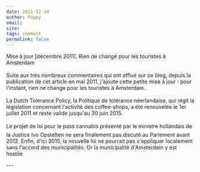 ```yaml
---
date: 2011-12-14
author: Poppy
email: 
site: 
tags: comment
permalink: false
---
```


<p>Mise à jour [décembre 2011]. Rien de changé pour les touristes à Amsterdam<br />
<br />
Suite aux très nombreux commentaires qui ont afflué sur ce blog, depuis la publication de cet article en mai 2011, j'ajoute cette petite mise à jour : pour l'instant, rien ne change pour les touristes à Amsterdam.<br />
<br />
La Dutch Tolerance Policy, la Politique de tolérance néerlandaise, qui régit la législation concernant l'activité des coffee-shops, a été renouvelée le 1er juillet 2011 et reste valide jusqu'au 30 juin 2015.<br />
<br />
Le projet de loi pour le pass cannabis présenté par le ministre hollandais de la Justice Ivo Opstelten ne sera finalement pas discuté au Parlement avant 2012. Enfin, d'ici 2015, la nouvelle loi ne pourrait pas s'appliquer localement sans l'accord des municipalités. Or la municipalité d'Amsterdam y est hostile</p>
---